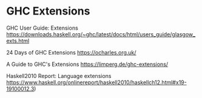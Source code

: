 # GHC Extensions

GHC User Guide: Extensions
https://downloads.haskell.org/~ghc/latest/docs/html/users_guide/glasgow_exts.html

24 Days of GHC Extensions
https://ocharles.org.uk/

A Guide to GHC's Extensions
https://limperg.de/ghc-extensions/

Haskell2010 Report: Language extensions
https://www.haskell.org/onlinereport/haskell2010/haskellch12.html#x19-19100012.3)
